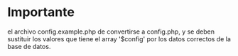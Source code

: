 # Importante

el archivo config.example.php de convertirse a config.php, y se deben
sustituir los valores que tiene el array '$config' por los datos correctos
de la base de datos.